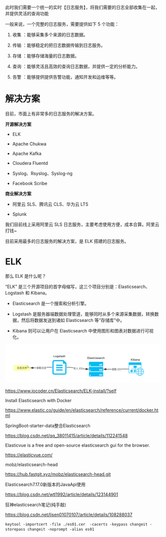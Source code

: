 此时我们需要一个统一的实时【日志服务】，将我们需要的日志全部收集在一起，并提供灵活的查询功能

一般来说，一个完整的日志服务，需要提供如下 5 个功能：

1. 收集 ：能够采集多个来源的日志数据。

2. 传输 ：能够稳定的把日志数据传输到日志服务。

3. 存储 ：能够存储海量的日志数据。

4. 查询 ：能够灵活且高效的查询日志数据，并提供一定的分析能力。

5. 告警 ：能够提供提供告警功能，通知开发和运维等等。

# 解决方案

目前，市面上有非常多的日志服务的解决方案。

**开源解决方案**

- ELK

- Apache Chukwa

- Apache Kafka

- Cloudera Fluentd

- Syslog、Rsyslog、Syslog-ng

- Facebook Scribe

**商业解决方案**

- 阿里云 SLS、腾讯云 CLS、华为云 LTS

- Splunk

我们目前线上采用阿里云 SLS 日志服务，主要考虑使用方便，成本合算。阿里云打钱~

目前采用最多的日志服务的解决方案，是 ELK 搭建的日志服务。

# ELK

那么 ELK 是什么呢？

“ELK” 是三个开源项目的首字母缩写，这三个项目分别是：Elasticsearch、Logstash 和 Kibana。

- Elasticsearch 是一个搜索和分析引擎。

- Logstash 是服务器端数据处理管道，能够同时从多个来源采集数据，转换数据，然后将数据发送到诸如 Elasticsearch 等“存储库”中。

- Kibana 则可以让用户在 Elasticsearch 中使用图形和图表对数据进行可视化。

![img.png](imgs/img.png)



https://www.iocoder.cn/Elasticsearch/ELK-install/?self

Install Elasticsearch with Docker

https://www.elastic.co/guide/en/elasticsearch/reference/current/docker.html

SpringBoot-starter-data整合Elasticsearch

https://blog.csdn.net/qq_38011415/article/details/112241548

Elasticvue is a free and open-source elasticsearch gui for the browser.

https://elasticvue.com/

mobz/elasticsearch-head

https://hub.fastgit.xyz/mobz/elasticsearch-head.git

Elasticsearch7.17.0新版本的JavaApi使用

https://blog.csdn.net/wtl1992/article/details/123144901

狂神elasticsearch笔记(纯手敲)

https://blog.csdn.net/lisen01070107/article/details/108288037

```
keytool -importcert -file ./es01.cer  -cacerts -keypass changeit -storepass changeit -noprompt -alias es01
```